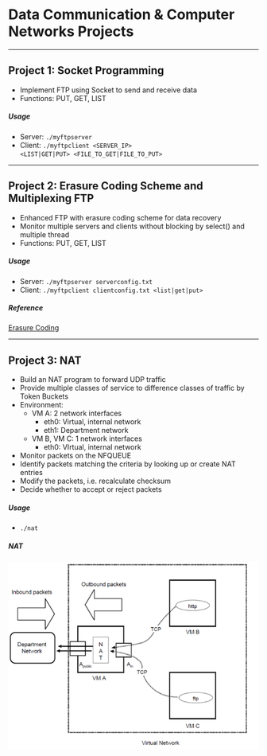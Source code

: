 # Data Communication & Computer Networks Projects

* * * 

## Project 1: Socket Programming
* Implement FTP using Socket to send and receive data
* Functions: PUT, GET, LIST
##### Usage
* Server:
<code>./myftpserver <PORT></code>
* Client:
<code>./myftpclient <SERVER_IP> <PORT> <LIST|GET|PUT> <FILE_TO_GET|FILE_TO_PUT></code>

* * * 

## Project 2: Erasure Coding Scheme and Multiplexing FTP
* Enhanced FTP with erasure coding scheme for data recovery
* Monitor multiple servers and clients without blocking by select() and multiple thread
* Functions: PUT, GET, LIST
##### Usage
* Server: <code>./myftpserver serverconfig.txt</code>
* Client: <code>./myftpclient clientconfig.txt <list|get|put> <file></code>
 
##### Reference
[Erasure Coding](https://www.backblaze.com/blog/reed-solomon/)
 
* * * 

## Project 3: NAT
* Build an NAT program to forward UDP traffic
* Provide multiple classes of service to difference classes of traffic by Token Buckets
* Environment: 
  * VM A: 2 network interfaces
    * eth0: Virtual, internal network
    * eth1: Department network
  * VM B, VM C: 1 network interfaces
    * eth0: VIrtual, internal network
 * Monitor packets on the NFQUEUE
 * Identify packets matching the criteria by looking up or create NAT entries
 * Modify the packets, i.e. recalculate checksum
 * Decide whether to accept or reject packets
 
##### Usage
 * <code>./nat </IP> <LAN> <MASK> <BUCKET SIZE> <FILL RATE></code>

##### NAT
![NAT](NAT.png "NAT")
